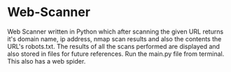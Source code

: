 # Web-Scanner
Web Scanner written in Python which after scanning the given URL returns it's domain name, ip address, nmap scan results and also the contents the URL's robots.txt.
The results of all the scans performed are displayed and also stored in files for future references.
Run the main.py file from terminal.
This also has a web spider.

